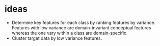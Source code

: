 # ideas
- Determine key features for each class by ranking features by variance. 
Features with low variance are domain-invariant conceptual features whereas
the one vary within a class are domain-specific.
- Cluster target data by low variance features.